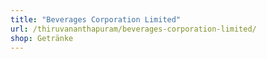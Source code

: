 ```yaml
---
title: "Beverages Corporation Limited"
url: /thiruvananthapuram/beverages-corporation-limited/
shop: Getränke
---
```

